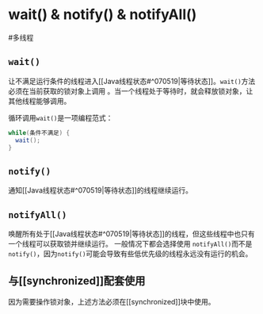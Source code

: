 # wait() & notify() & notifyAll()

#多线程 

##  `wait()`

让不满足运行条件的线程进入[[Java线程状态#^070519|等待状态]]。`wait()`方法必须在当前获取的锁对象上调用 。当一个线程处于等待时，就会释放锁对象，让其他线程能够调用。

循环调用`wait()`是一项编程范式：
```java
while(条件不满足) {
  wait();
}
```

##  `notify()`

通知[[Java线程状态#^070519|等待状态]]的线程继续运行。

## `notifyAll()`

唤醒所有处于[[Java线程状态#^070519|等待状态]]的线程，但这些线程中也只有一个线程可以获取锁并继续运行。
一般情况下都会选择使用 `notifyAll()`而不是`notify()`，因为`notify()`可能会导致有些低优先级的线程永远没有运行的机会。

## 与[[synchronized]]配套使用

因为需要操作锁对象，上述方法必须在[[synchronized]]块中使用。